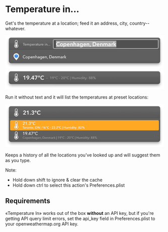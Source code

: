 # Temperature in...

Get's the temperature at a location; feed it an address, city, country--whatever.

![](img/01.png)
![](img/02.png)

Run it without text and it will list the temperatures at preset locations: 

![](img/03.png)

Keeps a history of all the locations you've looked up and will suggest them as you type.

Note:
* Hold down shift to ignore & clear the cache
* Hold down ctrl to select this action's Preferences.plist

## Requirements

«Temperature In» works out of the box **without** an API key, but if you're getting API
query limit errors, set the api_key field in Preferences.plist to your openweathermap.org
API key.
